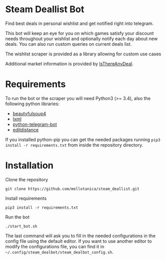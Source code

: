 # Steam Deallist Bot
Find best deals in personal wishlist and get notified right into telegram.

This bot will keep an eye for you on which games satisfy your discount needs throughout your wishlist and optionally notify each day about new deals.
You can also run custom queries on current deals list.

The wishlist scraper is provided as a library allowing for custom use cases

Additional market information is provided by [IsThereAnyDeal](https://isthereanydeal.com/).

# Requirements
To run the bot or the scraper you will need Python3 (>= 3.4), also the following python libraries:

- [beautyfulsoup4](https://www.crummy.com/software/BeautifulSoup/)
- [lxml](http://lxml.de/)
- [python-telegram-bot](https://python-telegram-bot.org/)
- [editdistance](https://github.com/aflc/editdistance)

If you installed python-pip you can get the needed packages running
`pip3 install -r requirements.txt`
from inside the repository directory.


# Installation
Clone the repository

`git clone https://github.com/mellotanica/steam_deallist.git`

Install requirements

`pip3 install -r requirements.txt`

Run the bot

`./start_bot.sh`

The last command will ask you to fill in the needed configurations in the config file using the default editor.
If you want to use another editor to modify the configurations file, you can find it in `~/.config/steam_dealbot/steam_dealbot_config.sh`.


